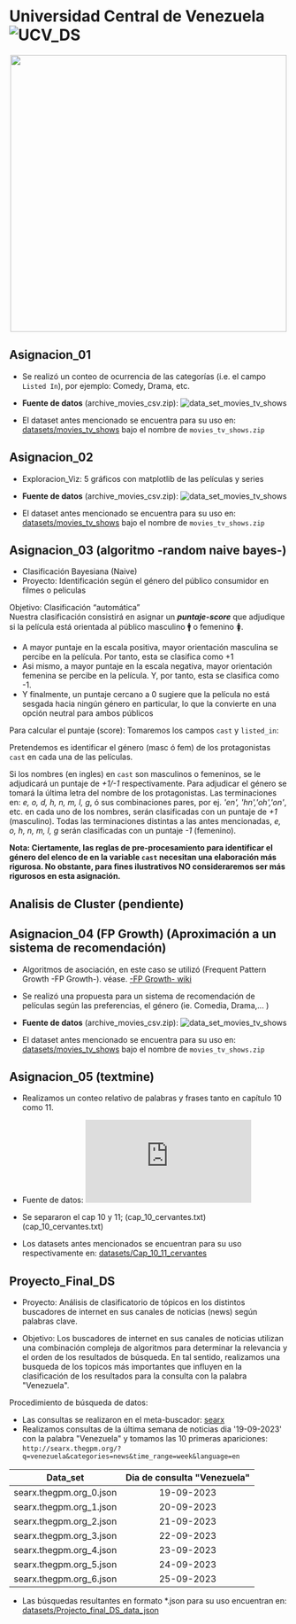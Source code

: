 # Universidad Central de Venezuela ![UCV_DS](https://compex.ciens.ucv.ve/producto/ciencia-de-los-datos/ "link Diplomado")

<div align="center">
<img src="https://compex.ciens.ucv.ve/wp-content/uploads/2024/02/2.png" width="500">
</div>

## Asignacion_01   
   * Se realizó un conteo de ocurrencia de las categorías (i.e. el campo `Listed In`), por ejemplo: Comedy, Drama, etc.

   * **Fuente de datos** (archive_movies_csv.zip): ![data_set_movies_tv_shows](https://www.kaggle.com/datasets/krishnaraj30/movies-and-tv-shows)
   * El dataset antes mencionado se encuentra para su uso en: [datasets/movies_tv_shows](datasets/movies_tv_shows) bajo el nombre de `movies_tv_shows.zip`

## Asignacion_02
   * Exploracion_Viz: 5 gráficos con matplotlib  de las películas y series
   
   * **Fuente de datos** (archive_movies_csv.zip): ![data_set_movies_tv_shows](https://www.kaggle.com/datasets/krishnaraj30/movies-and-tv-shows)
   * El dataset antes mencionado se encuentra para su uso en: [datasets/movies_tv_shows](datasets/movies_tv_shows) bajo el nombre de `movies_tv_shows.zip`

## Asignacion_03 (algoritmo -random naive bayes-)
   * Clasificación Bayesiana (Naive)
   * Proyecto: Identificación según el género del público consumidor en filmes o peliculas 

Objetivo: Clasificación “automática”   
Nuestra clasificación consistirá en asignar un ***puntaje-score*** que adjudique si la película está orientada al público masculino 🚹 o femenino 🚺.

* A mayor puntaje en la escala positiva, mayor orientación masculina se percibe en la película. Por tanto, esta se clasifica como +1
* Asi mismo, a mayor puntaje en la escala negativa, mayor orientación femenina se percibe en la película. Y, por tanto, esta se clasifica como -1.
* Y finalmente, un puntaje cercano a 0 sugiere que la película no está sesgada hacia ningún género en particular, lo que la convierte en una opción neutral para ambos públicos

Para calcular el puntaje (score):
Tomaremos los campos `cast` y `listed_in`:

Pretendemos es identificar el género (masc ó fem) de los protagonistas `cast` en cada una de las películas.

Si los nombres (en ingles) en `cast` son masculinos o femeninos, se le adjudicará un puntaje de *+1/-1* respectivamente. Para adjudicar el género se tomará la última letra del nombre de los protagonistas. Las terminaciones en: *e, o, d, h, n, m, l, g*, ó sus combinaciones pares, por ej. *'en', 'hn','oh','on'*, etc. en cada uno de los nombres, serán clasificadas con un puntaje de *+1* (masculino). Todas las terminaciones distintas a las antes mencionadas, *e, o, h, n, m, l, g* serán clasificadas con un puntaje *-1* (femenino).

**Nota: Ciertamente, las reglas de pre-procesamiento para identificar el género del elenco de en la variable `cast` necesitan una elaboración más rigurosa. No obstante, para fines ilustrativos NO consideraremos ser más rigurosos en esta asignación.** 

## Analisis de Cluster (pendiente)

## Asignacion_04 (FP Growth) (Aproximación a un sistema de recomendación)
   * Algoritmos de asociación, en este caso se utilizó (Frequent Pattern Growth -FP Growth-). véase. [-FP Growth- wiki](https://es.wikipedia.org/wiki/Reglas_de_asociaci%C3%B3n)
   * Se realizó una propuesta para un sistema de recomendación de películas según las preferencias, el género (ie. Comedia, Drama,... )
   
   * **Fuente de datos** (archive_movies_csv.zip): ![data_set_movies_tv_shows](https://www.kaggle.com/datasets/krishnaraj30/movies-and-tv-shows)
   * El dataset antes mencionado se encuentra para su uso en: [datasets/movies_tv_shows](datasets/movies_tv_shows) bajo el nombre de `movies_tv_shows.zip`

## Asignacion_05 (textmine)
   * Realizamos un conteo relativo de palabras y frases tanto en capítulo 10 como 11.
     
   * Fuente de datos: ![Miguel de Cervantes - El Quijote - ](https://www.gutenberg.org/cache/epub/15115/pg15115.txt)
   * Se separaron el cap 10 y 11; (cap_10_cervantes.txt) (cap_10_cervantes.txt)
   * Los datasets antes mencionados se encuentran para su uso respectivamente en: [datasets/Cap_10_11_cervantes](datasets/Cap_10_11_cervantes) 
      
## Proyecto_Final_DS
  * Proyecto: Análisis de clasificatorio de tópicos en los distintos buscadores de internet en sus canales de noticias (news) según palabras clave.
  
  * Objetivo: Los buscadores de internet en sus canales de noticias utilizan una combinación compleja de algoritmos para determinar la relevancia y el orden de los resultados de búsqueda. En tal sentido, realizamos una busqueda de los topicos más importantes que influyen en la clasificación de los resultados para la consulta con la palabra "Venezuela". 
    
 Procedimiento de búsqueda de datos:
  * Las consultas se realizaron en el meta-buscador: [searx](https://metasearx.com/)
  * Realizamos consultas de la última semana de noticias dia '19-09-2023' con la palabra "Venezuela" y tomamos las 10 primeras apariciones: `http://searx.thegpm.org/?q=venezuela&categories=news&time_range=week&language=en`

<div align="center">
  
|Data_set               |      Dia de consulta "Venezuela"        |
|-----------------------|:---------------------------------------:|
|searx.thegpm.org_0.json|                         19-09-2023      |
|searx.thegpm.org_1.json|                         20-09-2023      |
|searx.thegpm.org_2.json|                         21-09-2023      |
|searx.thegpm.org_3.json|                         22-09-2023      |
|searx.thegpm.org_4.json|                         23-09-2023      |
|searx.thegpm.org_5.json|                         24-09-2023      |
|searx.thegpm.org_6.json|                         25-09-2023      |
</div>

* Las búsquedas resultantes en formato *.json para su uso encuentran en: [datasets/Projecto_final_DS_data_json](datasets/Projecto_final_DS_data_json)

